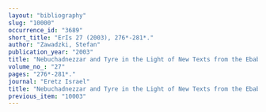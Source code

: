 ```yaml
---
layout: "bibliography"
slug: "10000"
occurrence_id: "3689"
short_title: "ErIs 27 (2003), 276*-281*."
author: "Zawadzki, Stefan"
publication_year: "2003"
title: "Nebuchadnezzar and Tyre in the Light of New Texts from the Ebabbar Archive in Sippar."
volume_no_: "27"
pages: "276*-281*."
journal: "Eretz Israel"
title: "Nebuchadnezzar and Tyre in the Light of New Texts from the Ebabbar Archive in Sippar."
previous_item: "10003"
---
```

